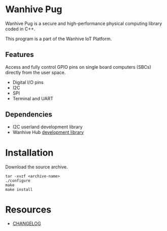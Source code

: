 # Wanhive Pug

Wanhive Pug is a secure and high-performance physical computing library coded in C++.

This program is a part of the Wanhive IoT Platform.

## Features

Access and fully control GPIO pins on single board computers (SBCs) directly from the user space. 
 
- Digital I/O pins
- I2C
- SPI
- Terminal and UART

## Dependencies

- I2C userland development library
- Wanhive Hub [development library](https://github.com/wanhive/hub)


# Installation

Download the source archive.

```
tar -xvzf <archive-name>
./configure
make
make install
```

# Resources

* [CHANGELOG](ChangeLog.md)
